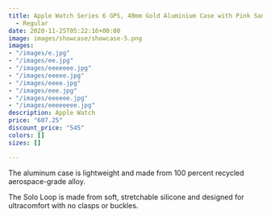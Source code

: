```yaml
---
title: Apple Watch Series 6 GPS, 40mm Gold Aluminium Case with Pink Sand Sport Band
  - Regular
date: 2020-11-25T05:22:16+00:00
image: images/showcase/showcase-5.png
images:
- "/images/e.jpg"
- "/images/ee.jpg"
- "/images/eeeeeee.jpg"
- "/images/eeeee.jpg"
- "/images/eeee.jpg"
- "/images/eee.jpg"
- "/images/eeeeee.jpg"
- "/images/eeeeeeee.jpg"
description: Apple Watch
price: "607.25"
discount_price: "545"
colors: []
sizes: []

---
```

The aluminum case is lightweight and made from 100 percent recycled aerospace-grade alloy.

The Solo Loop is made from soft, stretchable silicone and designed for ultracomfort with no clasps or buckles.